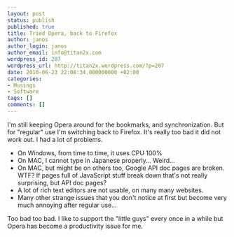 ```yaml
---
layout: post
status: publish
published: true
title: Tried Opera, back to Firefox
author: janos
author_login: janos
author_email: info@titan2x.com
wordpress_id: 207
wordpress_url: http://titan2x.wordpress.com/?p=207
date: 2010-06-23 22:08:34.000000000 +02:00
categories:
- Musings
- Software
tags: []
comments: []
---
```

I'm still keeping Opera around for the bookmarks, and synchronization. But for "regular" use I'm switching back to Firefox. It's really too bad it did not work out. I had a lot of problems.
<ul>
	<li>On Windows, from time to time, it uses CPU 100%</li>
	<li>On MAC, I cannot type in Japanese properly... Weird...</li>
	<li>On MAC, but might be on others too, Google API doc pages are broken. WTF? If pages full of JavaScript stuff break down that's not really surprising, but API doc pages?</li>
	<li>A lot of rich text editors are not usable, on many many websites.</li>
	<li>Many other strange issues that you don't notice at first but become very much annoying after regular use...</li>
</ul>
Too bad too bad. I like to support the "little guys" every once in a while but Opera has become a productivity issue for me.
